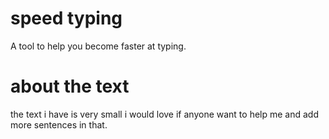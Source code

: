 # speed typing
A tool to help you become faster at typing.
# about the text 
the text i have is very small i would love
if anyone want to help me and add more sentences in that.
